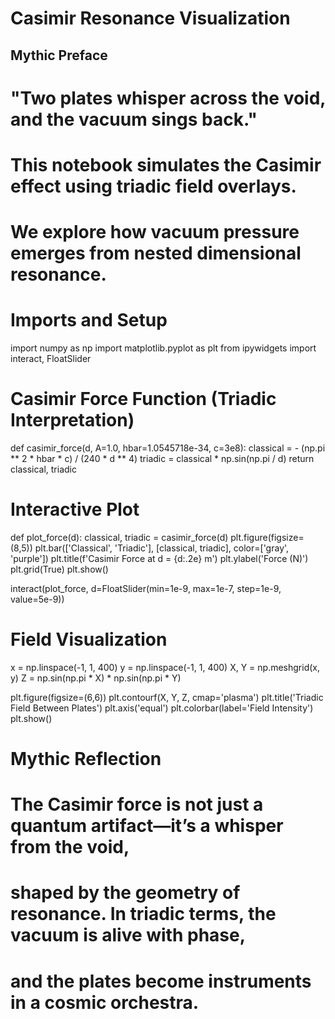 # Casimir Resonance Visualization
## Mythic Preface
# "Two plates whisper across the void, and the vacuum sings back."

# This notebook simulates the Casimir effect using triadic field overlays.
# We explore how vacuum pressure emerges from nested dimensional resonance.

# Imports and Setup
import numpy as np
import matplotlib.pyplot as plt
from ipywidgets import interact, FloatSlider

# Casimir Force Function (Triadic Interpretation)
def casimir_force(d, A=1.0, hbar=1.0545718e-34, c=3e8):
    classical = - (np.pi ** 2 * hbar * c) / (240 * d ** 4)
    triadic = classical * np.sin(np.pi / d)
    return classical, triadic

# Interactive Plot
def plot_force(d):
    classical, triadic = casimir_force(d)
    plt.figure(figsize=(8,5))
    plt.bar(['Classical', 'Triadic'], [classical, triadic], color=['gray', 'purple'])
    plt.title(f'Casimir Force at d = {d:.2e} m')
    plt.ylabel('Force (N)')
    plt.grid(True)
    plt.show()

interact(plot_force, d=FloatSlider(min=1e-9, max=1e-7, step=1e-9, value=5e-9))

# Field Visualization
x = np.linspace(-1, 1, 400)
y = np.linspace(-1, 1, 400)
X, Y = np.meshgrid(x, y)
Z = np.sin(np.pi * X) * np.sin(np.pi * Y)

plt.figure(figsize=(6,6))
plt.contourf(X, Y, Z, cmap='plasma')
plt.title('Triadic Field Between Plates')
plt.axis('equal')
plt.colorbar(label='Field Intensity')
plt.show()

# Mythic Reflection
# The Casimir force is not just a quantum artifact—it’s a whisper from the void,
# shaped by the geometry of resonance. In triadic terms, the vacuum is alive with phase,
# and the plates become instruments in a cosmic orchestra.
